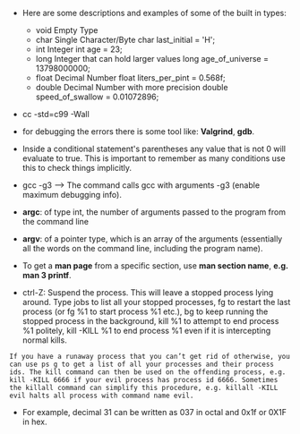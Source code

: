 * Here are some descriptions and examples of some of the built in types:

	- void	Empty Type	
	-	char	Single Character/Byte	char last_initial = 'H';
	-	int	Integer	int age = 23;
	-	long	Integer that can hold larger values	long age_of_universe = 13798000000;
	-	float	Decimal Number	float liters_per_pint = 0.568f;
	-	double	Decimal Number with more precision	double speed_of_swallow = 0.01072896;

* cc -std=c99 -Wall
* for debugging the errors there is some tool like: **Valgrind**, **gdb**.

* Inside a conditional statement's parentheses any value that is not 0 will evaluate to true. This is important to remember as many conditions use this to check things implicitly.

* gcc -g3 --> The command calls gcc with arguments -g3 (enable maximum debugging info).

* **argc**: of type int, the number of arguments passed to the program from the command line

* **argv**: of a pointer type, which is an array of the arguments (essentially all the words on the command line, including the program name).

* To get a **man page** from a specific section, use **man section name**, **e.g. man 3 printf**.

* ctrl-Z:
	Suspend the process. This will leave a stopped process lying around. Type jobs to list all your stopped processes, fg to restart the last process (or fg %1 to start process %1 etc.), bg to keep running the stopped process in the background, kill %1 to attempt to end process %1 politely, kill -KILL %1 to end process %1 even if it is intercepting normal kills.


```
If you have a runaway process that you can’t get rid of otherwise, you can use ps g to get a list of all your processes and their process ids. The kill command can then be used on the offending process, e.g. kill -KILL 6666 if your evil process has process id 6666. Sometimes the killall command can simplify this procedure, e.g. killall -KILL evil halts all process with command name evil.
```

* For example, decimal 31 can be written as 037 in octal and 0x1f or 0X1F in hex.




































